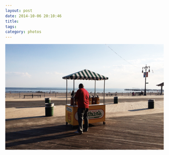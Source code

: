 ```yaml
---
layout: post
date: 2014-10-06 20:10:46
title: 
tags:
category: photos
---
```


![title](/assets/photoblog/boardwalk-hotdogs.jpg)
